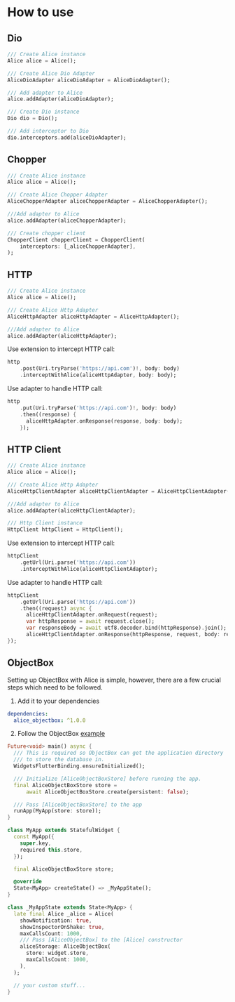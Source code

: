 # How to use

## Dio

```dart
/// Create Alice instance
Alice alice = Alice();

/// Create Alice Dio Adapter
AliceDioAdapter aliceDioAdapter = AliceDioAdapter();

/// Add adapter to Alice
alice.addAdapter(aliceDioAdapter);

/// Create Dio instance
Dio dio = Dio();

/// Add interceptor to Dio
dio.interceptors.add(aliceDioAdapter);

```

## Chopper
```dart
/// Create Alice instance
Alice alice = Alice();

/// Create Alice Chopper Adapter
AliceChopperAdapter aliceChopperAdapter = AliceChopperAdapter();

///Add adapter to Alice
alice.addAdapter(aliceChopperAdapter);

/// Create chopper client
ChopperClient chopperClient = ChopperClient(
    interceptors: [_aliceChopperAdapter],
);

```


## HTTP
```dart
/// Create Alice instance
Alice alice = Alice();

/// Create Alice Http Adapter
AliceHttpAdapter aliceHttpAdapter = AliceHttpAdapter();

///Add adapter to Alice
alice.addAdapter(aliceHttpAdapter);
```

Use extension to intercept HTTP call:
```dart
http
    .post(Uri.tryParse('https://api.com')!, body: body)
    .interceptWithAlice(aliceHttpAdapter, body: body);
```

Use adapter to handle HTTP call:
```dart
http
    .put(Uri.tryParse('https://api.com')!, body: body)
    .then((response) {
      aliceHttpAdapter.onResponse(response, body: body);
    });
```

## HTTP Client
```dart
/// Create Alice instance
Alice alice = Alice();

/// Create Alice Http Adapter
AliceHttpClientAdapter aliceHttpClientAdapter = AliceHttpClientAdapter();

///Add adapter to Alice
alice.addAdapter(aliceHttpClientAdapter);

/// Http Client instance
HttpClient httpClient = HttpClient();
```

Use extension to intercept HTTP call:
```dart
httpClient
    .getUrl(Uri.parse('https://api.com'))
    .interceptWithAlice(aliceHttpClientAdapter);
```

Use adapter to handle HTTP call:
```dart
httpClient
    .getUrl(Uri.parse('https://api.com'))
    .then((request) async {
      aliceHttpClientAdapter.onRequest(request);
      var httpResponse = await request.close();
      var responseBody = await utf8.decoder.bind(httpResponse).join();
      aliceHttpClientAdapter.onResponse(httpResponse, request, body: responseBody);
});
```

## ObjectBox

Setting up ObjectBox with Alice is simple, however, there are a few crucial steps which need to be followed.

1. Add it to your dependencies

```yaml
dependencies:
  alice_objectbox: ^1.0.0
```

2. Follow the ObjectBox [example](https://github.com/objectbox/objectbox-dart/blob/main/objectbox/example/flutter/objectbox_demo/lib/main.dart)

```dart
Future<void> main() async {
  /// This is required so ObjectBox can get the application directory
  /// to store the database in.
  WidgetsFlutterBinding.ensureInitialized();

  /// Initialize [AliceObjectBoxStore] before running the app.
  final AliceObjectBoxStore store =
      await AliceObjectBoxStore.create(persistent: false);

  /// Pass [AliceObjectBoxStore] to the app
  runApp(MyApp(store: store));
}

class MyApp extends StatefulWidget {
  const MyApp({
    super.key,
    required this.store,
  });

  final AliceObjectBoxStore store;

  @override
  State<MyApp> createState() => _MyAppState();
}

class _MyAppState extends State<MyApp> {
  late final Alice _alice = Alice(
    showNotification: true,
    showInspectorOnShake: true,
    maxCallsCount: 1000,
    /// Pass [AliceObjectBox] to the [Alice] constructor
    aliceStorage: AliceObjectBox(
      store: widget.store,
      maxCallsCount: 1000,
    ),
  );

  // your custom stuff...
}
```
